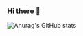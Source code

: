 ### Hi there 👋

![Anurag's GitHub stats](https://github-readme-stats.vercel.app/api?username=thisway8788&show_icons=true&theme=github_dark)

<!--
**thisway8788/thisway8788** is a ✨ _special_ ✨ repository because its `README.md` (this file) appears on your GitHub profile.

Here are some ideas to get you started:

- 🔭 I’m currently working on ...
- 🌱 I’m currently learning ...
- 👯 I’m looking to collaborate on ...
- 🤔 I’m looking for help with ...
- 💬 Ask me about ...
- 📫 How to reach me: ...
- 😄 Pronouns: ...
- ⚡ Fun fact: ...
-->
